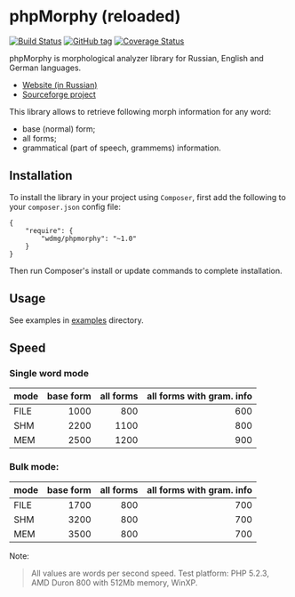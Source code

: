phpMorphy (reloaded)
===================

[![Build Status](https://api.travis-ci.org/wdmg/phpmorphy.png?branch=master)](https://travis-ci.org/wdmg/phpmorphy)
[![GitHub tag](https://img.shields.io/github/tag/wdmg/phpmorphy.svg?label=latest)](https://packagist.org/packages/wdmg/phpmorphy)
[![Coverage Status](https://coveralls.io/repos/wdmg/phpmorphy/badge.svg?branch=master)](https://coveralls.io/r/wdmg/phpmorphy?branch=master)

phpMorphy is morphological analyzer library for Russian, English and German languages.

 * [Website (in Russian)](http://phpmorphy.sourceforge.net/)
 * [Sourceforge project](http://sourceforge.net/projects/phpmorphy)


This library allows to retrieve following morph information for any word:
 * base (normal) form;
 * all forms;
 * grammatical (part of speech, grammems) information.

## Installation

To install the library in your project using `Composer`, first add the following to your `composer.json`
config file:

    {
        "require": {
            "wdmg/phpmorphy": "~1.0"
        }
    }

Then run Composer's install or update commands to complete installation.

## Usage

See examples in [examples](examples) directory.

## Speed

### Single word mode

| mode          | base form       | all forms     | all forms with gram. info |
|:------------- | ---------------:| -------------:| -------------------------:|
| FILE          | 1000            |  800          | 600                       |
| SHM           | 2200            | 1100          | 800                       |
| MEM           | 2500            | 1200          | 900                       |


### Bulk mode:

| mode          | base form       | all forms     | all forms with gram. info |
|:------------- | ---------------:| -------------:| -------------------------:|
| FILE          | 1700            | 800           | 700                       |
| SHM           | 3200            | 800           | 700                       |
| MEM           | 3500            | 800           | 700                       |


Note:
> All values are words per second speed.
> Test platform: PHP 5.2.3, AMD Duron 800 with 512Mb memory, WinXP.

